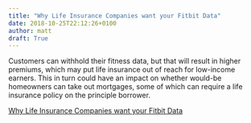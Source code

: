 ```yaml
---
title: "Why Life Insurance Companies want your Fitbit Data"
date: 2018-10-25T22:12:26+0100
author: matt
draft: True
---
```

Customers can withhold their fitness data, but that will result in higher premiums, which may put life insurance out of reach for low-income earners. This in turn could have an impact on whether would-be homeowners can take out mortgages, some of which can require a life insurance policy on the principle borrower.

[ Why Life Insurance Companies want your Fitbit Data ]( https://theconversation.com/why-life-insurance-companies-want-your-fitbit-data-103732 )
